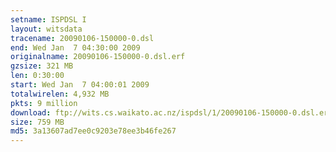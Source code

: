 ```yaml
---
setname: ISPDSL I
layout: witsdata
tracename: 20090106-150000-0.dsl
end: Wed Jan  7 04:30:00 2009
originalname: 20090106-150000-0.dsl.erf
gzsize: 321 MB
len: 0:30:00
start: Wed Jan  7 04:00:01 2009
totalwirelen: 4,932 MB
pkts: 9 million
download: ftp://wits.cs.waikato.ac.nz/ispdsl/1/20090106-150000-0.dsl.erf.gz
size: 759 MB
md5: 3a13607ad7ee0c9203e78ee3b46fe267
---
```

